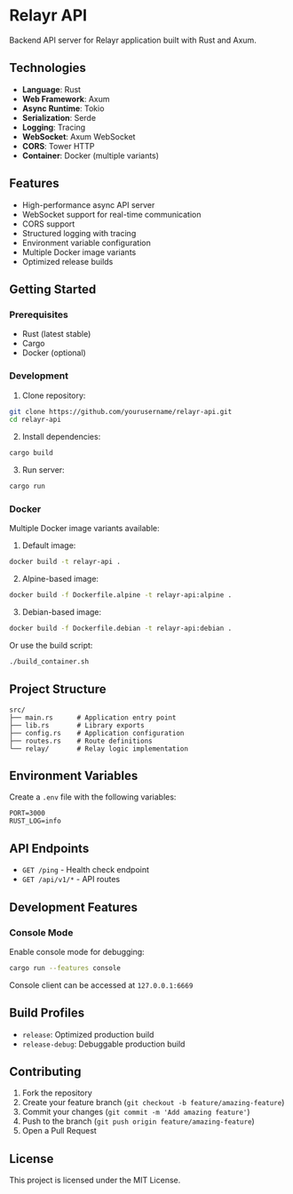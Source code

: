 # Relayr API

Backend API server for Relayr application built with Rust and Axum.

## Technologies

- **Language**: Rust
- **Web Framework**: Axum
- **Async Runtime**: Tokio
- **Serialization**: Serde
- **Logging**: Tracing
- **WebSocket**: Axum WebSocket
- **CORS**: Tower HTTP
- **Container**: Docker (multiple variants)

## Features

- High-performance async API server
- WebSocket support for real-time communication
- CORS support
- Structured logging with tracing
- Environment variable configuration
- Multiple Docker image variants
- Optimized release builds

## Getting Started

### Prerequisites

- Rust (latest stable)
- Cargo
- Docker (optional)

### Development

1. Clone repository:
```bash
git clone https://github.com/yourusername/relayr-api.git
cd relayr-api
```

2. Install dependencies:
```bash
cargo build
```

3. Run server:
```bash
cargo run
```

### Docker

Multiple Docker image variants available:

1. Default image:
```bash
docker build -t relayr-api .
```

2. Alpine-based image:
```bash
docker build -f Dockerfile.alpine -t relayr-api:alpine .
```

3. Debian-based image:
```bash
docker build -f Dockerfile.debian -t relayr-api:debian .
```

Or use the build script:
```bash
./build_container.sh
```

## Project Structure

```
src/
├── main.rs      # Application entry point
├── lib.rs       # Library exports
├── config.rs    # Application configuration
├── routes.rs    # Route definitions
└── relay/       # Relay logic implementation
```

## Environment Variables

Create a `.env` file with the following variables:

```env
PORT=3000
RUST_LOG=info
```

## API Endpoints

- `GET /ping` - Health check endpoint
- `GET /api/v1/*` - API routes

## Development Features

### Console Mode

Enable console mode for debugging:

```bash
cargo run --features console
```

Console client can be accessed at `127.0.0.1:6669`

## Build Profiles

- `release`: Optimized production build
- `release-debug`: Debuggable production build

## Contributing

1. Fork the repository
2. Create your feature branch (`git checkout -b feature/amazing-feature`)
3. Commit your changes (`git commit -m 'Add amazing feature'`)
4. Push to the branch (`git push origin feature/amazing-feature`)
5. Open a Pull Request

## License

This project is licensed under the MIT License. 